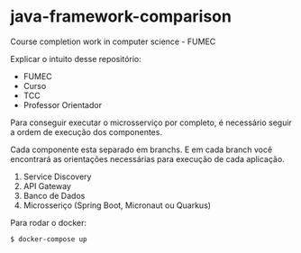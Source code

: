 # java-framework-comparison
Course completion work in computer science - FUMEC

Explicar o intuito desse repositório:

- FUMEC
- Curso
- TCC 
- Professor Orientador

Para conseguir executar o microsserviço por completo, é necessário seguir a ordem de execução dos componentes.

Cada componente esta separado em branchs. E em cada branch você encontrará as orientações necessárias para execução de cada aplicação.

1. Service Discovery
2. API Gateway
3. Banco de Dados
4. Microsseriço (Spring Boot, Micronaut ou Quarkus)


Para rodar o docker:

    $ docker-compose up


